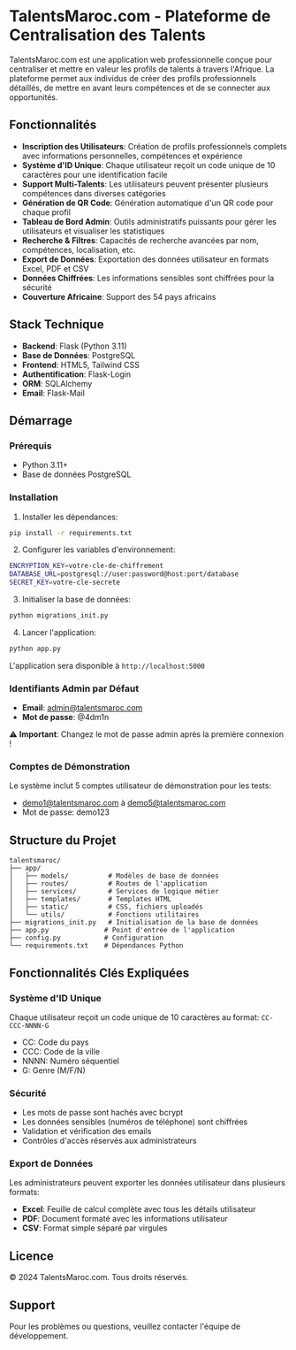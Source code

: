 # TalentsMaroc.com - Plateforme de Centralisation des Talents

TalentsMaroc.com est une application web professionnelle conçue pour centraliser et mettre en valeur les profils de talents à travers l'Afrique. La plateforme permet aux individus de créer des profils professionnels détaillés, de mettre en avant leurs compétences et de se connecter aux opportunités.

## Fonctionnalités

- **Inscription des Utilisateurs**: Création de profils professionnels complets avec informations personnelles, compétences et expérience
- **Système d'ID Unique**: Chaque utilisateur reçoit un code unique de 10 caractères pour une identification facile
- **Support Multi-Talents**: Les utilisateurs peuvent présenter plusieurs compétences dans diverses catégories
- **Génération de QR Code**: Génération automatique d'un QR code pour chaque profil
- **Tableau de Bord Admin**: Outils administratifs puissants pour gérer les utilisateurs et visualiser les statistiques
- **Recherche & Filtres**: Capacités de recherche avancées par nom, compétences, localisation, etc.
- **Export de Données**: Exportation des données utilisateur en formats Excel, PDF et CSV
- **Données Chiffrées**: Les informations sensibles sont chiffrées pour la sécurité
- **Couverture Africaine**: Support des 54 pays africains

## Stack Technique

- **Backend**: Flask (Python 3.11)
- **Base de Données**: PostgreSQL
- **Frontend**: HTML5, Tailwind CSS
- **Authentification**: Flask-Login
- **ORM**: SQLAlchemy
- **Email**: Flask-Mail

## Démarrage

### Prérequis

- Python 3.11+
- Base de données PostgreSQL

### Installation

1. Installer les dépendances:
```bash
pip install -r requirements.txt
```

2. Configurer les variables d'environnement:
```bash
ENCRYPTION_KEY=votre-cle-de-chiffrement
DATABASE_URL=postgresql://user:password@host:port/database
SECRET_KEY=votre-cle-secrete
```

3. Initialiser la base de données:
```bash
python migrations_init.py
```

4. Lancer l'application:
```bash
python app.py
```

L'application sera disponible à `http://localhost:5000`

### Identifiants Admin par Défaut

- **Email**: admin@talentsmaroc.com
- **Mot de passe**: @4dm1n

⚠️ **Important**: Changez le mot de passe admin après la première connexion !

### Comptes de Démonstration

Le système inclut 5 comptes utilisateur de démonstration pour les tests:
- demo1@talentsmaroc.com à demo5@talentsmaroc.com
- Mot de passe: demo123

## Structure du Projet

```
talentsmaroc/
├── app/
│   ├── models/          # Modèles de base de données
│   ├── routes/          # Routes de l'application
│   ├── services/        # Services de logique métier
│   ├── templates/       # Templates HTML
│   ├── static/          # CSS, fichiers uploadés
│   └── utils/           # Fonctions utilitaires
├── migrations_init.py   # Initialisation de la base de données
├── app.py              # Point d'entrée de l'application
├── config.py           # Configuration
└── requirements.txt    # Dépendances Python
```

## Fonctionnalités Clés Expliquées

### Système d'ID Unique
Chaque utilisateur reçoit un code unique de 10 caractères au format:
`CC-CCC-NNNN-G`
- CC: Code du pays
- CCC: Code de la ville
- NNNN: Numéro séquentiel
- G: Genre (M/F/N)

### Sécurité
- Les mots de passe sont hachés avec bcrypt
- Les données sensibles (numéros de téléphone) sont chiffrées
- Validation et vérification des emails
- Contrôles d'accès réservés aux administrateurs

### Export de Données
Les administrateurs peuvent exporter les données utilisateur dans plusieurs formats:
- **Excel**: Feuille de calcul complète avec tous les détails utilisateur
- **PDF**: Document formaté avec les informations utilisateur
- **CSV**: Format simple séparé par virgules

## Licence

© 2024 TalentsMaroc.com. Tous droits réservés.

## Support

Pour les problèmes ou questions, veuillez contacter l'équipe de développement.
